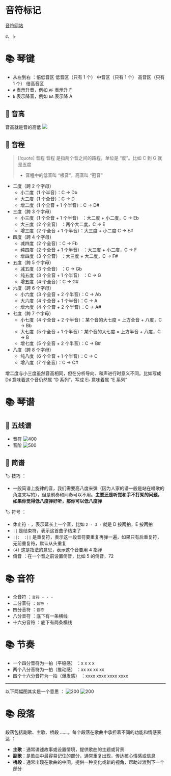 # 音符标记
[音符网站](https://symbl.cc/en/unicode/blocks/musical-symbols/)

♯、♭

# 📚 琴键
- 从左到右 ：倍低音区 低音区（只有 1 个） 中音区（只有 1 个） 高音区（只有 1 个） 倍高音区
- `#` 表示升音，例如 `#F` 表示升 F
- `b` 表示降音，例如 `bA` 表示降 A

## 📖 音高
音高就是音的高低
![](https://obsidian-1307744200.cos.ap-guangzhou.myqcloud.com/%E5%9B%BE%E7%89%87/20250720135350.png)

## 📖 音程
> [!quote] 音程
> 音程 是指两个音之间的路程，单位是 “度”。比如 C 到 G 就是五度
> 
> - 音程中的低音叫 “根音”，高音叫 “冠音”

- 二度（跨 2 个字母）
	- 小二度（1 个半音）：C → Db
	- 大二度（1 个全音）：C → D
	- 增二度（1 个全音 + 1 个半音）：C → D#
- 三度（跨 3 个字母）
	- 小三度（1 个全音 + 1 个半音） ：大二度 + 小二度，C → Eb
	- 大三度（2 个全音） ：两个大二度，C → E
	- 增三度（2 个全音 + 1 个半音）：大三度 + 小二度 C → E#
- 四度（跨 4 个字母）
	- 减四度（2 个全音）：C → Fb
	- 纯四度（2 个全音 + 1 个半音） ：大三度 + 小二度，C → F
	- 增四度（3 个全音） ：大三度 + 大二度，C → F#
- 五度（跨 5 个字母）
	- 减五度（3 个全音） ：C → Gb
	- 纯五度（3 个全音 + 1 个半音） ：C → G
	- 增五度（4 个全音）：C → G#
- 六度（跨 6 个字母）
	- 小六度（3 个全音 + 2 个半音）：C → Ab
	- 大六度（4 个全音 + 1 个半音）：C → A
	- 增六度（4 个全音 + 2 个半音）：C → A#
- 七度（跨 7 个字母）
	- 小七度（4 个全音 + 2 个半音）：某个音的大七度 = 上方全音 + 八度，C → Bb
	- 大七度（5 个全音 + 1 个半音）：某个音的大七度 = 上方半音 + 八度，C → B
	- 增七度（5 个全音 + 2 个半音）：C → B#
- 八度（跨 8 个字母）
	- 纯八度（6 个全音 + 1 个半音）：C → C
	- 增八度（7 个全音）：C → C#


增二度与小三度虽然音高相同，但在分析导向、和声进行时意义不同。比如写成 D♯ 意味着这个音仍然属 “D 系列”，写成 E♭ 意味着属 “E 系列”

# 📚 琴谱
## 📖 五线谱
- 音符
![400](https://obsidian-1307744200.cos.ap-guangzhou.myqcloud.com/%E5%9B%BE%E7%89%87/20250404223444.png)
- 音阶
![500](https://obsidian-1307744200.cos.ap-guangzhou.myqcloud.com/%E5%9B%BE%E7%89%87/20250404223734.png)

## 📖 简谱
🏷️ 技巧 ：
- 一般简谱上旋律的音，我们需要高八度来弹（因为人家的谱一般是站在唱歌的角度来写的），但是前奏和间奏可以不用。**主要还是听觉和手不打架的问题，如果你觉得低八度弹好听，那你可以低八度弹**

🏷️ 符号 ：
- 休止符 `-` ，表示延长上一个音，比如 `2 - 3 -` 就是 D 按两拍，E 按两拍
- `||` 是结束符，表示这首曲子结束了
- `||:  :||` 是重复符，表示这一段音符要重复再弹一遍，如果只有后重复符，无前重复符，默认从头重复
- `(4)` 这是指法的意思，表示这个音要用 4 指弹
- 倚音 ：在一个音之前设置倚音，比如 5 的倚音，72

# 📚 音符
- 全音符 ：`音符 - - -`
- 二分音符 ：`音符 -`
- 四分音符 ：`音符`
- 八分音符 ：底下有一条横线
- 十六分音符 ：底下有两条横线

# 📚 节奏
- 一个四分音符为一拍（平稳感） ：x x x x
- 两个八分音符为一拍（推动感） ：xx xx xx xx
- 四个十六分音符为一拍（爆发感） ：xxxx xxxx xxxx xxxx

---

以下两幅图其实是一个意思 ：
![200](https://obsidian-1307744200.cos.ap-guangzhou.myqcloud.com/%E5%9B%BE%E7%89%87/20250409141125.png)
![200](https://obsidian-1307744200.cos.ap-guangzhou.myqcloud.com/%E5%9B%BE%E7%89%87/20250409141133.png)

# 📚 段落
段落包括副歌、主歌、桥段 ……。每个段落在歌曲中承担着不同的功能和情感表达 ：
- **主歌**：通常讲述故事或设置情境，提供歌曲的主题或背景
- **副歌**：是歌曲中最容易记住的部分，通常重复出现，传达核心情感或信息
- **桥段**：通常出现在歌曲的中间，提供一种变化或新的视角，帮助过渡到下一个部分



